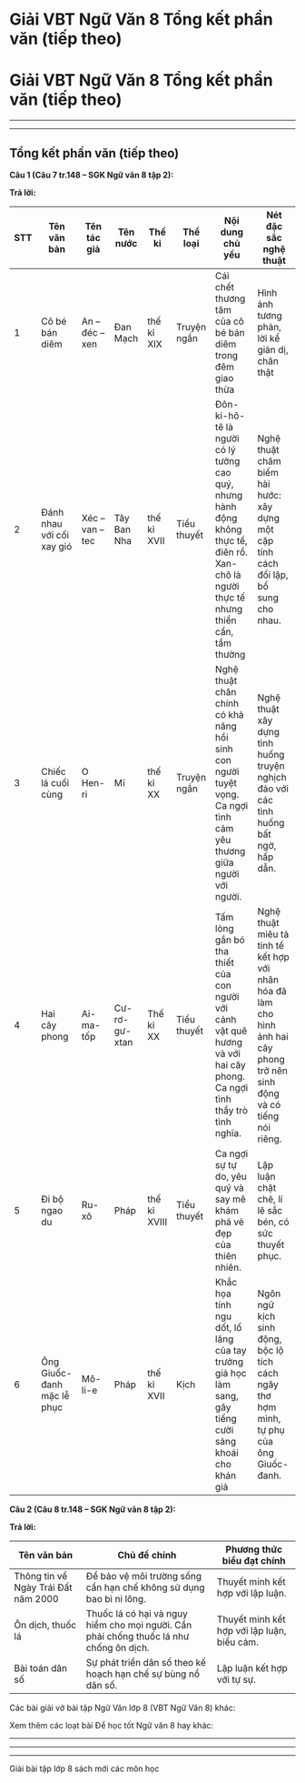 # Giải VBT Ngữ Văn 8 Tổng kết phần văn (tiếp theo)

# Giải VBT Ngữ Văn 8 Tổng kết phần văn (tiếp theo)

* * *

* * *

## Tổng kết phần văn (tiếp theo)

**Câu 1 (Câu 7 tr.148 – SGK Ngữ văn 8 tập 2):**

**Trả lời:**

STT | Tên văn bản | Tên tác giả|  Tên nước|  Thế kỉ|  Thể loại | Nội dung chủ yếu | Nét đặc sắc nghệ thuật   
---|---|---|---|---|---|---|---  
1 | Cô bé bán diêm | An – đéc – xen | Đan Mạch |  thế kỉ XIX | Truyện ngắn | Cái chết thương tâm của cô bé bán diêm trong đêm giao thừa | Hình ảnh tương phản, lời kể giản dị, chân thật   
2 | Đánh nhau với cối xay gió | Xéc – van – tec | Tây Ban Nha|  thế kỉ XVII|  Tiểu thuyết | Đôn-ki-hô-tê là người có lý tưởng cao quý, nhưng hành động không thực tế, điên rồ. Xan- chô là người thực tế nhưng thiển cẩn, tầm thường | Nghệ thuật châm biếm hài hước: xây dựng một cặp tính cách đối lập, bổ sung cho nhau.   
3 | Chiếc lá cuối cùng |  O Hen-ri|  Mĩ |  thế kỉ XX | Truyện ngắn|  Nghệ thuật chân chính có khả năng hồi sinh con người tuyệt vọng. Ca ngợi tình cảm yêu thương giữa người với người.|  Nghệ thuật xây dựng tình huống truyện nghịch đảo với các tình huống bất ngờ, hấp dẫn.   
4 | Hai cây phong |  Ai-ma-tốp | Cư-rơ-gư-xtan |  Thế kỉ XX|  Tiểu thuyết | Tấm lòng gắn bó tha thiết của con người với cảnh vật quê hương và với hai cây phong. Ca ngợi tình thầy trò tình nghĩa. | Nghệ thuật miêu tả tinh tế kết hợp với nhân hóa đã làm cho hình ảnh hai cây phong trở nên sinh động và có tiếng nói riêng.   
5 | Đi bộ ngao du|  Ru-xô | Pháp |  thế kỉ XVIII | Tiểu thuyết|  Ca ngợi sự tự do, yêu quý và say mê khám phá vẻ đẹp của thiên nhiên. | Lập luận chặt chẽ, lí lẽ sắc bén, có sức thuyết phục.   
6 | Ông Giuốc-đanh mặc lễ phục | Mô-li-e |  Pháp|  thế kỉ XVII | Kịch|  Khắc họa tính ngu dốt, lố lăng của tay trưởng giả học làm sang, gây tiếng cười sảng khoái cho khán giả | Ngôn ngữ kịch sinh động, bộc lộ tích cách ngây thơ hợm mình, tự phụ của ông Giuốc-đanh.   
  
**Câu 2 (Câu 8 tr.148 – SGK Ngữ văn 8 tập 2):**

**Trả lời:**

Tên văn bản | Chủ đề chính|  Phương thức biểu đạt chính   
---|---|---  
Thông tin về Ngày Trái Đất năm 2000 | Để bảo vệ môi trường sống cần hạn chế không sử dụng bao bì ni lông. | Thuyết minh kết hợp với lập luận.   
Ôn dịch, thuốc lá | Thuốc lá có hại và nguy hiểm cho mọi người. Cần phải chống thuốc lá như chống ôn dịch.|  Thuyết minh kết hợp với lập luận, biểu cảm.   
Bài toán dân số | Sự phát triển dân số theo kế hoạch hạn chế sự bùng nổ dân số. | Lập luận kết hợp với tự sự.   
  
Các bài giải vở bài tập Ngữ Văn lớp 8 (VBT Ngữ Văn 8) khác:

Xem thêm các loạt bài Để học tốt Ngữ văn 8 hay khác:

* * *

* * *

* * *

Giải bài tập lớp 8 sách mới các môn học
